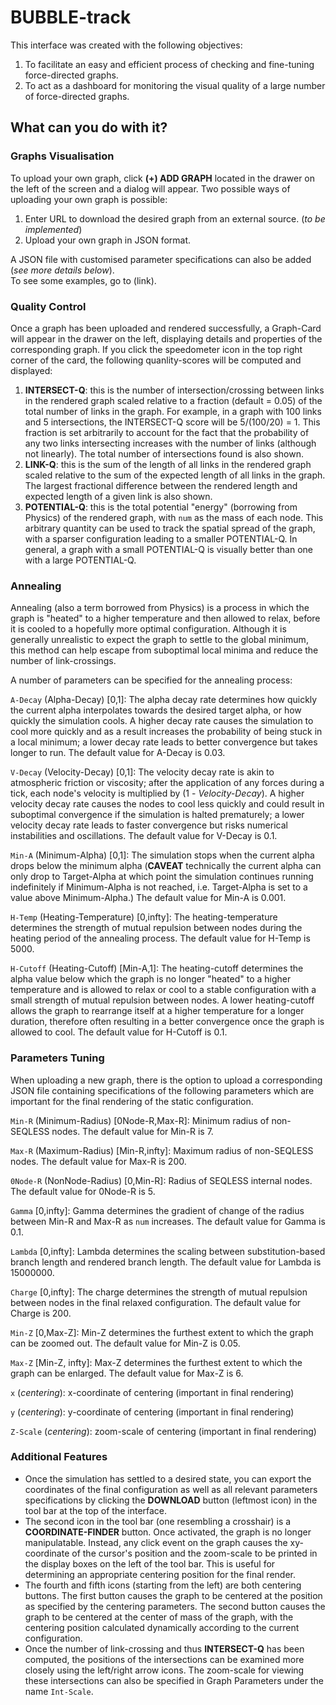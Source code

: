 # BUBBLE-track

This interface was created with the following objectives:
1. To facilitate an easy and efficient process of checking and fine-tuning force-directed graphs.
2. To act as a dashboard for monitoring the visual quality of a large number of force-directed graphs.

## What can you do with it?

### Graphs Visualisation

To upload your own graph, click **(+) ADD GRAPH** located in the drawer on the left of the screen and a dialog will appear. Two possible ways of uploading your own graph is possible:
1. Enter URL to download the desired graph from an external source. (*to be implemented*)
2. Upload your own graph in JSON format.

A JSON file with customised parameter specifications can also be added (*see more details below*).\
To see some examples, go to (link).

### Quality Control

Once a graph has been uploaded and rendered successfully, a Graph-Card will appear in the drawer on the left, displaying details and properties of the corresponding graph. If you click the speedometer icon in the top right corner of the card, the following quanlity-scores will be computed and displayed:
1. **INTERSECT-Q**: this is the number of intersection/crossing between links in the rendered graph scaled relative to a fraction (default = 0.05) of the total number of links in the graph. For example, in a graph with 100 links and 5 intersections, the INTERSECT-Q score will be 5/(100/20) = 1. This fraction is set arbitrarily to account for the fact that the probability of any two links intersecting increases with the number of links (although not linearly). The total number of intersections found is also shown.
2. **LINK-Q**: this is the sum of the length of all links in the rendered graph scaled relative to the sum of the expected length of all links in the graph. The largest fractional difference between the rendered length and expected length of a given link is also shown.
3. **POTENTIAL-Q**: this is the total potential "energy" (borrowing from Physics) of the rendered graph, with `num` as the mass of each node. This arbitrary quantity can be used to track the spatial spread of the graph, with a sparser configuration leading to a smaller POTENTIAL-Q. In general, a graph with a small POTENTIAL-Q is visually better than one with a large POTENTIAL-Q.

### Annealing

Annealing (also a term borrowed from Physics) is a process in which the graph is "heated" to a higher temperature and then allowed to relax, before it is cooled to a hopefully more optimal configuration. Although it is generally unrealistic to expect the graph to settle to the global minimum, this method can help escape from suboptimal local minima and reduce the number of link-crossings.

A number of parameters can be specified for the annealing process:

`A-Decay` (Alpha-Decay) [0,1]: The alpha decay rate determines how quickly the current alpha interpolates towards the desired target alpha, or how quickly the simulation cools. A higher decay rate causes the simulation to cool more quickly and as a result increases the probability of being stuck in a local minimum; a lower decay rate leads to better convergence but takes longer to run. The default value for A-Decay is 0.03.

`V-Decay` (Velocity-Decay) [0,1]: The velocity decay rate is akin to atmospheric friction or viscosity; after the application of any forces during a tick, each node's velocity is multiplied by (1 - *Velocity-Decay*). A higher velocity decay rate causes the nodes to cool less quickly and could result in suboptimal convergence if the simulation is halted prematurely; a lower velocity decay rate leads to faster convergence but risks numerical instabilities and oscillations. The default value for V-Decay is 0.1.

`Min-A` (Minimum-Alpha) [0,1]: The simulation stops when the current alpha drops below the minimum alpha (**CAVEAT** technically the current alpha can only drop to Target-Alpha at which point the simulation continues running indefinitely if Minimum-Alpha is not reached, i.e. Target-Alpha is set to a value above Minimum-Alpha.) The default value for Min-A is 0.001.

`H-Temp` (Heating-Temperature) [0,infty]: The heating-temperature determines the strength of mutual repulsion between nodes during the heating period of the annealing process. The default value for H-Temp is 5000.

`H-Cutoff` (Heating-Cutoff) [Min-A,1]: The heating-cutoff determines the alpha value below which the graph is no longer "heated" to a higher temperature and is allowed to relax or cool to a stable configuration with a small strength of mutual repulsion between nodes. A lower heating-cutoff allows the graph to rearrange itself at a higher temperature for a longer duration, therefore often resulting in a better convergence once the graph is allowed to cool. The default value for H-Cutoff is 0.1.

### Parameters Tuning

When uploading a new graph, there is the option to upload a corresponding JSON file containing specifications of the following parameters which are important for the final rendering of the static configuration.

`Min-R` (Minimum-Radius) [0Node-R,Max-R]: Minimum radius of non-SEQLESS nodes. The default value for Min-R is 7.

`Max-R` (Maximum-Radius) [Min-R,infty]: Maximum radius of non-SEQLESS nodes. The default value for Max-R is 200.

`0Node-R` (NonNode-Radius) [0,Min-R]: Radius of SEQLESS internal nodes. The default value for 0Node-R is 5.

`Gamma` [0,infty]: Gamma determines the gradient of change of the radius between Min-R and Max-R as `num` increases. The default value for Gamma is 0.1.

`Lambda` [0,infty]: Lambda determines the scaling between substitution-based branch length and rendered branch length. The default value for Lambda is 15000000.

`Charge` [0,infty]: The charge determines the strength of mutual repulsion between nodes in the final relaxed configuration. The default value for Charge is 200.

`Min-Z` [0,Max-Z]: Min-Z determines the furthest extent to which the graph can be zoomed out. The default value for Min-Z is 0.05.

`Max-Z` [Min-Z, infty]: Max-Z determines the furthest extent to which the graph can be enlarged. The default value for Max-Z is 6.

`x` (*centering*): x-coordinate of centering (important in final rendering)

`y` (*centering*): y-coordinate of centering (important in final rendering)

`Z-Scale` (*centering*): zoom-scale of centering (important in final rendering)

### Additional Features

- Once the simulation has settled to a desired state, you can export the coordinates of the final configuration as well as all relevant parameters specifications by clicking the **DOWNLOAD** button (leftmost icon) in the tool bar at the top of the interface.
- The second icon in the tool bar (one resembling a crosshair) is a **COORDINATE-FINDER** button. Once activated, the graph is no longer manipulatable. Instead, any click event on the graph causes the xy-coordinate of the cursor's position and the zoom-scale to be printed in the display boxes on the left of the tool bar. This is useful for determining an appropriate centering position for the final render.
- The fourth and fifth icons (starting from the left) are both centering buttons. The first button causes the graph to be centered at the position as specified by the centering parameters. The second button causes the graph to be centered at the center of mass of the graph, with the centering position calculated dynamically according to the current configuration.
- Once the number of link-crossing and thus **INTERSECT-Q** has been computed, the positions of the intersections can be examined more closely using the left/right arrow icons. The zoom-scale for viewing these intersections can also be specified in Graph Parameters under the name `Int-Scale`.


